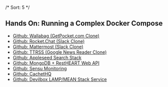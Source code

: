 /*
Sort: 5
*/
## Hands On: Running a Complex Docker Compose

- [Github: Wallabag (GetPocket.com Clone)](https://github.com/wallabag/wallabag)
- [Github: Rocket.Chat (Slack Clone)](https://github.com/RocketChat/Rocket.Chat)
- [Github: Mattermost (Slack Clone)](https://github.com/mattermost/mattermost-docker)
- [Github: TTRSS (Google News Reader Clone)](https://github.com/tkock/ttrss-docker-compose)
- [Github: Appleseed Search Stack](https://github.com/Appleseed/search-stack/tree/master/docker/)
- [Github: MongoDB + RestHEART Web API](https://github.com/SoftInstigate/restheart/blob/master/Docker/)
- [Github: Sensu Monitoring ](https://github.com/sstarcher/docker-sensu)
- [Github: CachetHQ ](https://github.com/CachetHQ/Docker)
- [Github: Devilbox LAMP/MEAN Stack Service](https://github.com/cytopia/devilbox)